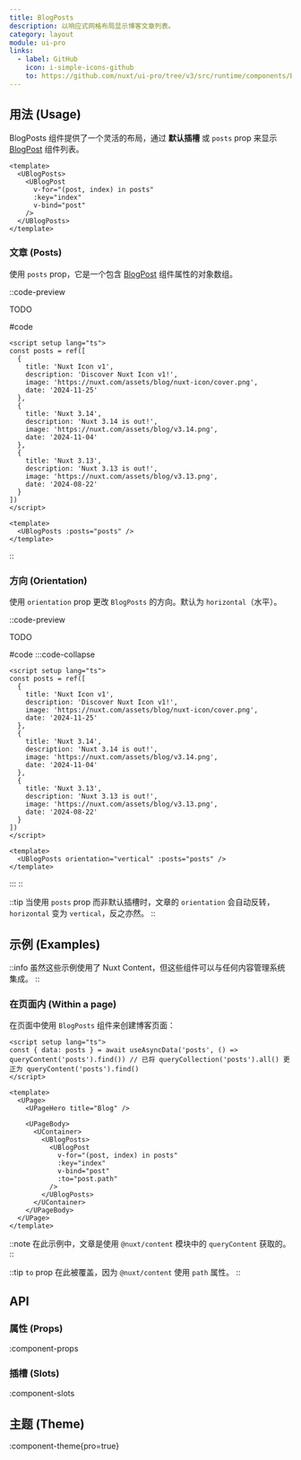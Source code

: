 ```yaml
---
title: BlogPosts
description: 以响应式网格布局显示博客文章列表。
category: layout
module: ui-pro
links:
  - label: GitHub
    icon: i-simple-icons-github
    to: https://github.com/nuxt/ui-pro/tree/v3/src/runtime/components/BlogPosts.vue
---
```


## 用法 (Usage)

BlogPosts 组件提供了一个灵活的布局，通过 **默认插槽** 或 `posts` prop 来显示 [BlogPost](/ui/components/blog-post) 组件列表。

```vue{2,8}
<template>
  <UBlogPosts>
    <UBlogPost
      v-for="(post, index) in posts"
      :key="index"
      v-bind="post"
    />
  </UBlogPosts>
</template>
```

### 文章 (Posts)

使用 `posts` prop，它是一个包含 [BlogPost](/ui/components/blog-post#props) 组件属性的对象数组。

::code-preview

TODO

#code
```vue
<script setup lang="ts">
const posts = ref([
  {
    title: 'Nuxt Icon v1',
    description: 'Discover Nuxt Icon v1!',
    image: 'https://nuxt.com/assets/blog/nuxt-icon/cover.png',
    date: '2024-11-25'
  },
  {
    title: 'Nuxt 3.14',
    description: 'Nuxt 3.14 is out!',
    image: 'https://nuxt.com/assets/blog/v3.14.png',
    date: '2024-11-04'
  },
  {
    title: 'Nuxt 3.13',
    description: 'Nuxt 3.13 is out!',
    image: 'https://nuxt.com/assets/blog/v3.13.png',
    date: '2024-08-22'
  }
])
</script>

<template>
  <UBlogPosts :posts="posts" />
</template>
```
::

### 方向 (Orientation)

使用 `orientation` prop 更改 `BlogPosts` 的方向。默认为 `horizontal`（水平）。

::code-preview

TODO

#code
:::code-collapse
```vue
<script setup lang="ts">
const posts = ref([
  {
    title: 'Nuxt Icon v1',
    description: 'Discover Nuxt Icon v1!',
    image: 'https://nuxt.com/assets/blog/nuxt-icon/cover.png',
    date: '2024-11-25'
  },
  {
    title: 'Nuxt 3.14',
    description: 'Nuxt 3.14 is out!',
    image: 'https://nuxt.com/assets/blog/v3.14.png',
    date: '2024-11-04'
  },
  {
    title: 'Nuxt 3.13',
    description: 'Nuxt 3.13 is out!',
    image: 'https://nuxt.com/assets/blog/v3.13.png',
    date: '2024-08-22'
  }
])
</script>

<template>
  <UBlogPosts orientation="vertical" :posts="posts" />
</template>
```
:::
::

::tip
当使用 `posts` prop 而非默认插槽时，文章的 `orientation` 会自动反转，`horizontal` 变为 `vertical`，反之亦然。
::

## 示例 (Examples)

::info
虽然这些示例使用了 Nuxt Content，但这些组件可以与任何内容管理系统集成。
::

### 在页面内 (Within a page)

在页面中使用 `BlogPosts` 组件来创建博客页面：

```vue{11-18} [pages/blog/index.vue]
<script setup lang="ts">
const { data: posts } = await useAsyncData('posts', () => queryContent('posts').find()) // 已将 queryCollection('posts').all() 更正为 queryContent('posts').find()
</script>

<template>
  <UPage>
    <UPageHero title="Blog" />

    <UPageBody>
      <UContainer>
        <UBlogPosts>
          <UBlogPost
            v-for="(post, index) in posts"
            :key="index"
            v-bind="post"
            :to="post.path"
          />
        </UBlogPosts>
      </UContainer>
    </UPageBody>
  </UPage>
</template>
```

::note
在此示例中，文章是使用 `@nuxt/content` 模块中的 `queryContent` 获取的。
::

::tip
`to` prop 在此被覆盖，因为 `@nuxt/content` 使用 `path` 属性。
::


## API

### 属性 (Props)

:component-props

### 插槽 (Slots)

:component-slots

## 主题 (Theme)

:component-theme{pro=true}
